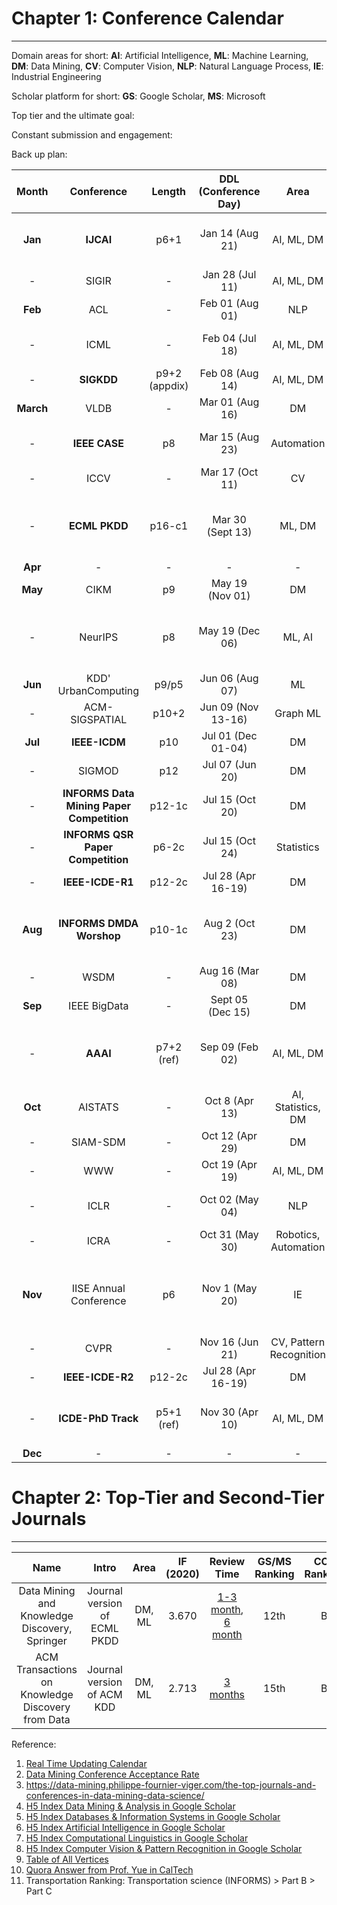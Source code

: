 # Chapter 1: Conference Calendar
----------------------------------------------
Domain areas for short: **AI**: Artificial Intelligence, **ML**: Machine Learning, **DM**: Data Mining, **CV**: Computer Vision, **NLP**: Natural Language Process, **IE**: Industrial Engineering

Scholar platform for short: **GS**: Google Scholar, **MS**: Microsoft

Top tier and the ultimate goal:

Constant submission and engagement:

Back up plan: 

| Month | Conference | Length | DDL (Conference Day) | Area | GS/MS Ranking | CORE | CCF Ranking | Website | Comments |
| :---: | :---: | :---: | :---: | :---: | :---: | :---: | :---: | :---: |  :---: |
| **Jan** | **IJCAI** | p6+1 | Jan 14 (Aug 21) | AI, ML, DM | 10 | A* | A | [icjai2022](https://www.ijcai.org/future_conferences) | * reputation diluted a bit but still prestigious |
| - | SIGIR | - | Jan 28 (Jul 11) | AI, ML, DM | - | A* | A | [sigir2022](https://sigir.org/sigir2022/) | - |
| **Feb** | ACL | - | Feb 01 (Aug 01) | NLP | 1 | A* | A | [acl2021](https://2021.aclweb.org) |  - |
| - | ICML | - | Feb 04 (Jul 18) | AI, ML, DM | 3 | A* | A+ | [icml2022](https://icml.cc/Conferences/FutureMeetings) | * methodological contributions |
| - | **SIGKDD** | p9+2 (appdix) | Feb 08 (Aug 14) | AI, ML, DM | 1 | A* | A+ | [sigkdd2022](https://www.kdd.org/calls/view/call-for-bids-to-host-kdd-2022-and-later) | - |
| **March** | VLDB  | - | Mar 01 (Aug 16) | DM | - | A* | A | [vldb2021](https://vldb.org/2021/) | - |
| - | **IEEE CASE** | p8 | Mar 15 (Aug 23) | Automation | - | - | - | [case2021](https://case2021.sciencesconf.org/) | * link to RA-L and fast track to T-ASE |
| - | ICCV | - | Mar 17 (Oct 11) | CV | 2 | A* | A+ | [iccv2021](http://iccv2021.thecvf.com) | - |
| - | **ECML PKDD** | p16-c1 | Mar 30 (Sept 13) | ML, DM | -  | A | B | [ecmlpkdd2022](https://2022.ecmlpkdd.org/) | * journal track to DMKD, ML in Oct, Dec Year-1, Feb Year |
| **Apr** | - | - | - | - | - | - | - |
| **May** | CIKM | p9 | May 19 (Nov 01) | DM | 3 | A | B | [ickm2021](https://www.cikm2021.org) | - |
| - | NeurIPS | p8 | May 19 (Dec 06) | ML, AI | 2 | A* | A+ | [nips2021](https://nips.cc/) | * theoretical contributions with mathematical proofs |
| **Jun** | KDD' UrbanComputing | p9/p5 | Jun 06 (Aug 07) | ML | - | A | - | [urbcomp2023](http://urban-computing.com/urbcomp2023/) | - |
| - | ACM-SIGSPATIAL  | p10+2 | Jun 09 (Nov 13-16) | Graph ML | - | A | - | [SIGSPATIAL](https://sigspatial2023.sigspatial.org/cfp/) | - |
| **Jul** | **IEEE-ICDM**  | p10 | Jul 01 (Dec 01-04) | DM | 5 | A* | B | [icdm2023](http://www.cloud-conf.net/icdm2023/index.html) | - |
| - | SIGMOD | p12 | Jul 07 (Jun 20) | DM | - | A* | B | [sigmod2022](https://2021.sigmod.org/index.shtml) | - |
| - | **INFORMS Data Mining Paper Competition** | p12-1c | Jul 15 (Oct 20) | DM | - | - | - | [informs-dm](https://connect.informs.org/data-mining/home) | * well-known in IE field |
| - | **INFORMS QSR Paper Competition** | p6-2c | Jul 15 (Oct 24) | Statistics | - | - | - | [informs-qsr](https://connect.informs.org/qsr/home) | - | * well-known in IE field |
| - | **IEEE-ICDE-R1**  | p12-2c | Jul 28 (Apr 16-19) | DM | 5 | A* | A | [icde2024](https://icde2024.github.io/CFP_research.html) | - |
| **Aug** | **INFORMS DMDA Worshop**  | p10-1c | Aug 2 (Oct 23) | DM | - | - | - | [dmda2021](http://meetings2.informs.org/wordpress/anaheim2021/informs-workshop-on-data-mining-decision-analytics/) | * best paper competition and fast track to INFORMS JDS |
| - | WSDM  | - | Aug 16 (Mar 08) | DM | 4 | A* | B | [wsdm2022](http://www.wsdm-conference.org/calls.php) | - |
| **Sep** | IEEE BigData | - | Sept 05 (Dec 15) | DM | 8 | B | C | [bigdata2021](http://bigdataieee.org/BigData2021/) | - |
| - | **AAAI** | p7+2 (ref) | Sep 09 (Feb 02) | AI, ML, DM | 4 | A* | A | [aaai2021](https://aaai.org/Conferences/AAAI-21) | * welcome both application and methodoloy work |
| **Oct** | AISTATS | - | Oct 8 (Apr 13) | AI, Statistics, DM | 3 | A | C | [aistats](https://aistats.org/aistats2021/) | * well-known internationally |
| - | SIAM-SDM  | - | Oct 12 (Apr 29) | DM | 12 | A | B | [sdm2021](https://www.siam.org/conferences/cm/conference/sdm21) | - |
| - | WWW  | - | Oct 19 (Apr 19) | AI, ML, DM | - | A* | A | [www2021](https://www2021.thewebconf.org/) | * not limited to web search |
| - | ICLR  | - | Oct 02 (May 04) | NLP | 1 | A* | A+ | [iclr2021](https://iclr.cc/Conferences/2021) | * deep learning framework |
| - | ICRA  | - | Oct 31 (May 30) | Robotics, Automation | - | B | B | [icra2021](https://www.icra2022.org/) | - |
| **Nov** | IISE Annual Conference | p6 | Nov 1 (May 20) | IE | - | - | - | [iise2022](https://www.iise.org/Annual/) | * well-known in IE, smaller than INFORMS, 6-page conference proceedings|
| - | CVPR  | - | Nov 16 (Jun 21) | CV, Pattern Recognition | 1 | A* | A+ | [cvpr2021](http://cvpr2021.thecvf.com) | - |
| - | **IEEE-ICDE-R2**  | p12-2c | Jul 28 (Apr 16-19) | DM | 5 | A* | A | [icdm2024](https://icde2024.github.io/CFP_research.html) | - |
| - | **ICDE-PhD Track**  | p5+1 (ref) | Nov 30 (Apr 10) | AI, ML, DM | 2 | A* | A | [icde-phd2021](https://icde2021.gr/call-for-phd-symposium/) | * quite easy, 40% acceptance rate |
| **Dec** | - | - | - | - | - | - | - | - |

# Chapter 2: Top-Tier and Second-Tier Journals
----------------------------------------------
| Name | Intro | Area | IF (2020) | Review Time | GS/MS Ranking | CCF Ranking | Website |
| :---: | :---: | :---: | :---: | :---: | :---: | :---: |  :---: |
| Data Mining and Knowledge Discovery, Springer | Journal version of ECML PKDD | DM, ML | 3.670 | [1-3 month](https://www.springer.com/journal/10618/submission-guidelines?gclid=Cj0KCQjws4aKBhDPARIsAIWH0JUDrJ9sNNqMcQDBK27Nit5py6ucOPEKHoZNcei8Z-5anyDTImy4ei8aAp-lEALw_wcB#Instructions%20for%20Authors_Frequently%20Asked%20Questions), [6 month](https://www.letpub.com.cn/index.php?page=journalapp&view=detail&journalid=2229) | 12th | B | [DMKD](https://www.springer.com/journal/10618/?gclid=Cj0KCQjws4aKBhDPARIsAIWH0JUDrJ9sNNqMcQDBK27Nit5py6ucOPEKHoZNcei8Z-5anyDTImy4ei8aAp-lEALw_wcB)|
|ACM Transactions on Knowledge Discovery from Data| Journal version of ACM KDD | DM, ML | 2.713 | [3 months](https://www.letpub.com.cn/index.php?page=journalapp&view=detail&journalid=8412) | 15th | B | [ACM-TKDD](https://dl.acm.org/journal/tkdd)|

Reference:
1. [Real Time Updating Calendar](https://jackietseng.github.io/conference_call_for_paper/conferences-with-ccf.html)
2. [Data Mining Conference Acceptance Rate](https://github.com/bonaldli/data-mining-conferences)
3. https://data-mining.philippe-fournier-viger.com/the-top-journals-and-conferences-in-data-mining-data-science/
4. [H5 Index Data Mining & Analysis in Google Scholar](https://scholar.google.es/citations?view_op=top_venues&hl=en&vq=eng_datamininganalysis)
5. [H5 Index Databases & Information Systems in Google Scholar](https://scholar.google.es/citations?view_op=top_venues&hl=en&vq=eng_databasesinformationsystems)
6. [H5 Index  Artificial Intelligence in Google Scholar](https://scholar.google.es/citations?view_op=top_venues&hl=en&vq=eng_artificialintelligence)
7. [H5 Index  Computational Linguistics in Google Scholar](https://scholar.google.com/citations?view_op=top_venues&hl=en&vq=eng_computationallinguistics)
8. [H5 Index  Computer Vision & Pattern Recognition  in Google Scholar](https://scholar.google.com/citations?view_op=top_venues&hl=en&vq=eng_computervisionpatternrecognition)
9. [Table of All Vertices](https://github.com/bonaldli/Conference_Calender/blob/main/top_tier_conference.pdf)
10. [Quora Answer from Prof. Yue in CalTech](https://qr.ae/pGJpoA)
11. Transportation Ranking: Transportation science (INFORMS) > Part B > Part C

